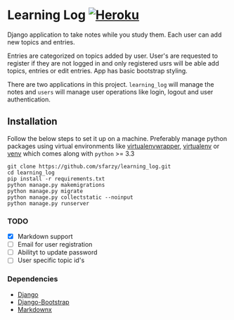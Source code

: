 # Learning Log  [![Heroku](https://img.shields.io/badge/heroku-deployed-brightgreen.svg)](https://sfarzy-learning-log.herokuapp.com/)

Django application to take notes while you study them. Each user can add new topics and entries.

Entries are categorized on topics added by user.  User's are requested to register if they are not logged in and only registered usrs will be able add topics, entries or edit entries. App has basic bootstrap styling.

There are two applications in this project. `learning_log` will manage the notes and `users` will manage user operations like login, logout and user authentication.

## Installation

Follow the below steps to set it up on a machine. Preferably manage python packages using virtual environments like [virtualenvwrapper](https://virtualenvwrapper.readthedocs.io/en/latest/), [virtualenv](https://pypi.python.org/pypi/virtualenv) or [venv](https://docs.python.org/3/library/venv.html) which comes along with `python` >= 3.3
```
git clone https://github.com/sfarzy/learning_log.git
cd learning_log
pip install -r requirements.txt
python manage.py makemigrations
python manage.py migrate
python manage.py collectstatic --noinput
python manage.py runserver
```

### TODO

 - [x] Markdown support
 - [ ] Email for user registration
 - [ ] Abilityt to update password
 - [ ] User specific topic id's

 ### Dependencies
 - [Django](https://www.djangoproject.com/)
 - [Django-Bootstrap](https://github.com/dyve/django-bootstrap3)
 - [Markdownx](https://github.com/adi-/django-markdownx)
